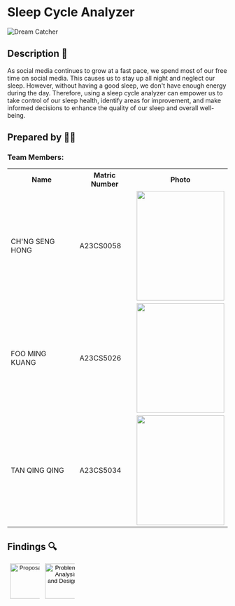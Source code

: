 </head>
<body>
    <h1>Sleep Cycle Analyzer</h1>
    <img src="https://github.com/jjn7702/SECJ1023-PT2/assets/150900178/bec247d3-bbdc-4940-9817-29c4c17f6f90" alt="Dream Catcher">
    <h2>Description 📝</h2>
    <p>As social media continues to grow at a fast pace, we spend most of our free time on social media. This causes us to stay up all night and neglect our sleep. However, without having a good sleep, we don't have enough energy during the day. Therefore, using a sleep cycle analyzer can empower us to take control of our sleep health, identify areas for improvement, and make informed decisions to enhance the quality of our sleep and overall well-being.</p>
    <h2>Prepared by 🧑‍💻</h2>
    <h3>Team Members: </h3>
    <table>
        <tr>
            <th>Name</th>
            <th>Matric Number</th>
            <th>Photo</th>
        </tr>
        <tr>
            <td>CH'NG SENG HONG</td>
            <td>A23CS0058</td>
            <td><img src="https://github.com/jjn7702/SECJ1023-PT2/assets/150900178/ee315019-8a10-4db7-892c-f6a3e6ef1784" width="200" height="250"></td>
        </tr>
        <tr>
            <td>FOO MING KUANG</td>
            <td>A23CS5026</td>
            <td><img src="https://github.com/jjn7702/SECJ1023-PT2/assets/150900178/f191eb78-40b9-4193-b934-a0f6c288dc19" width="200" height="250"></td>
        </tr>
        <tr>
            <td>TAN QING QING</td>
            <td>A23CS5034</td>
            <td><img src="https://github.com/jjn7702/SECJ1023-PT2/assets/150900178/59af6334-c9d6-4217-8e5c-055084485c31" width="200" height="250"></td>
        </tr>
    </table>
    <h2>Findings 🔍</h2>
    <a href="https://github.com/jjn7702/SECJ1023-PT2/tree/main/Submission/sec08_23242/DreamCatcher/Proposal">
        <button style="width: 80px; border: none; background-color: transparent; cursor: pointer;">
        <img alt="Proposal" src="https://img.shields.io/badge/Proposal-%23003366" style="width: 80px;">
    <a href="https://github.com/jjn7702/SECJ1023-PT2/tree/main/Submission/sec08_23242/DreamCatcher/Problem%20Analysis%20and%20Design%20">
        <button style="width: 80px; border: none; background-color: transparent; cursor: pointer;">
        <img alt="Problem Analysis and Design" src="https://img.shields.io/badge/Problem%20analysis%20and%20design-%23003366" style="width: 80px;">
        </button>
</a>
</body>
</html>
